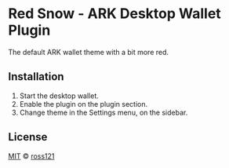 # Red Snow - ARK Desktop Wallet Plugin
The default ARK wallet theme with a bit more red.

## Installation

 1. Start the desktop wallet.
 2. Enable the plugin on the plugin section.
 3. Change theme in the Settings menu, on the sidebar.

## License

[MIT](LICENSE) © [ross121](https://github.com/ross121)
